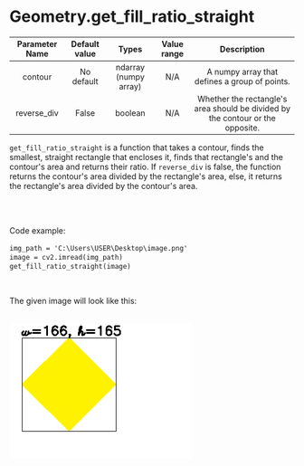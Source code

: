 # Geometry.get_fill_ratio_straight


| Parameter Name | Default value | Types | Value range | Description | 
| :---: | :---: | :---: | :---: | :---: |
| contour | No default | ndarray (numpy array) | N/A | A numpy array that defines a group of points. |
| reverse_div | False | boolean | N/A | Whether the rectangle's area should be divided by the contour or the opposite. |


`get_fill_ratio_straight` is a function that takes a contour, finds the smallest, straight rectangle that encloses it, 
finds that rectangle's and the contour's area and returns their ratio. If `reverse_div` is false, the function returns the contour's area divided by the rectangle's area, else, it returns the rectangle's area divided by the contour's area.

</br>
</br>

Code example:
```
img_path = 'C:\Users\USER\Desktop\image.png'
image = cv2.imread(img_path)
get_fill_ratio_straight(image)
```

</br>

The given image will look like this:
</br>
</br>


![](https://github.com/1937Elysium/Ovl-Python/blob/master/Pictures/Sample%20Pictures/fill_ratio.png)
